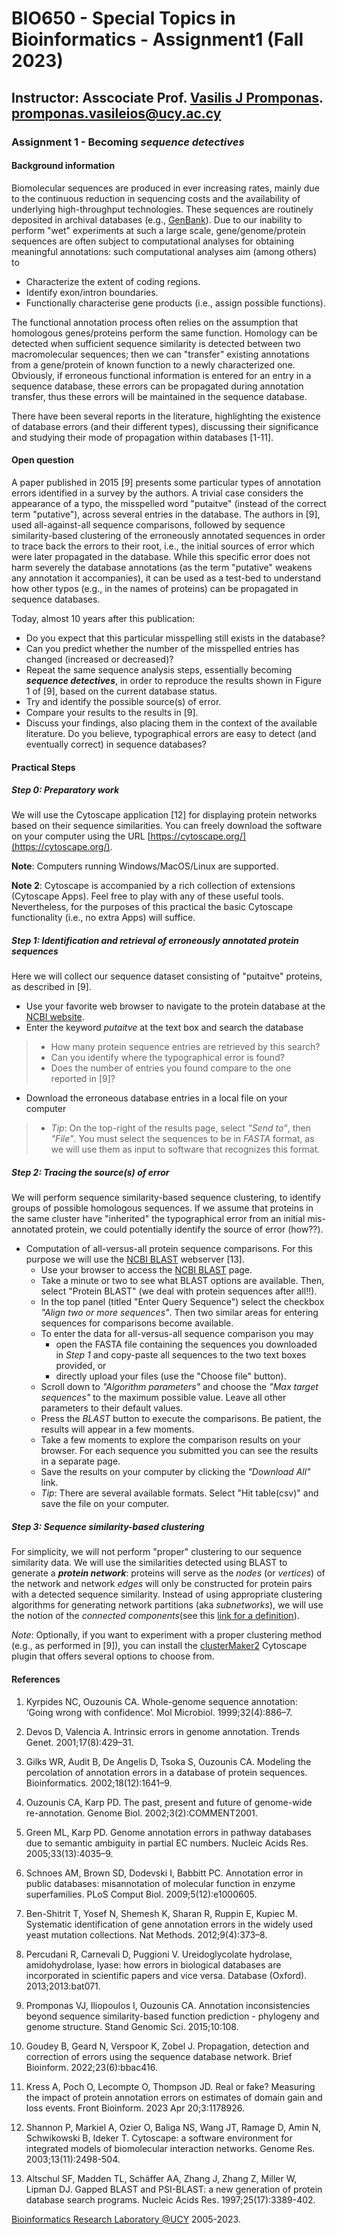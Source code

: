 # BIO650 - Special Topics in Bioinformatics - Assignment1 (Fall 2023)

## Instructor: Asscociate Prof. [Vasilis J Promponas](https://www.ucy.ac.cy/dir/el/component/comprofiler/userprofile/vprobon). [promponas.vasileios@ucy.ac.cy](mailto:promponas.vasileios@ucy.ac.cy)

### Assignment 1 - Becoming ***sequence detectives***


#### Background information
Biomolecular sequences are produced in ever increasing rates, mainly due to the continuous reduction in sequencing costs and the availability of underlying high-throughput technologies. These sequences are routinely deposited in archival databases (e.g., [GenBank](https://www.ncbi.nlm.nih.gov/genbank/)). 
Due to our inability to perform "wet" experiments at such a large scale, gene/genome/protein sequences are often subject to computational analyses for obtaining meaningful annotations: such computational analyses aim (among others) to 
- Characterize the extent of coding regions.
- Identify exon/intron boundaries.
- Functionally characterise gene products (i.e., assign possible functions).

The functional annotation process often relies on the assumption that homologous genes/proteins perform the same function. Homology can be detected when sufficient sequence similarity is detected between two macromolecular sequences; 
then we can "transfer" existing annotations from a gene/protein of known function to a newly characterized one. Obviously, if erroneous functional information is entered for an entry in a sequence database, these errors can be propagated during annotation transfer, thus these errors will be maintained in the sequence database.

There have been several reports in the literature, highlighting the existence of database errors (and their different types), discussing their significance and studying their mode of propagation within databases [1-11].

#### Open question
A paper published in 2015 [9] presents some particular types of annotation errors identified in a survey by the authors. A trivial case considers the appearance of a typo, the misspelled word "putaitve" (instead of the correct term "putative"), across several entries in the database. The authors in [9], used all-against-all sequence comparisons, followed by sequence similarity-based clustering of the erroneously annotated sequences in order to trace back the errors to their root, i.e., the initial sources of error which were later propagated in the database. While this specific error does not harm severely the database annotations (as the term "putative" weakens any annotation it accompanies), it can be used as a test-bed to understand how other typos (e.g., in the names of proteins) can be propagated in sequence databases.

Today, almost 10 years after this publication: 
- Do you expect that this particular misspelling still exists in the database? 
- Can you predict whether the number of the misspelled entries has changed (increased or decreased)?
- Repeat the same sequence analysis steps, essentially becoming ***sequence detectives***, in order to reproduce the results shown in Figure 1 of [9], based on the current database status.
- Try and identify the possible source(s) of error.
- Compare your results to the results in [9].
- Discuss your findings, also placing them in the context of the available literature. Do you believe, typographical errors are easy to detect (and eventually correct) in sequence databases?


#### Practical Steps

##### Step 0: Preparatory work
We will use the Cytoscape application [12] for displaying protein networks based on their sequence similarities. You can freely download the software on your computer using the URL [https://cytoscape.org/](https://cytoscape.org/). 

**Note**: Computers running Windows/MacOS/Linux are supported.

**Note 2**: Cytoscape is accompanied by a rich collection of extensions (Cytoscape Apps). Feel free to play with any of these useful tools. Nevertheless, for the purposes of this practical the basic Cytoscape functionality (i.e., no extra Apps) will suffice.

##### Step 1: Identification and retrieval of erroneously annotated protein sequences
Here we will collect our sequence dataset consisting of "putaitve" proteins, as described in [9].

- Use your favorite web browser to navigate to the protein database at the [NCBI website](https://www.ncbi.nlm.nih.gov/protein).
- Enter the keyword *putaitve* at the text box and search the database
> * How many protein sequence entries are retrieved by this search?
> * Can you identify where the typographical error is found?
> * Does the number of entries you found compare to the one reported in [9]?
- Download the erroneous database entries in a local file on your computer
> * *Tip*: On the top-right of the results page, select *"Send to"*, then *"File"*. You must select the sequences to be in *FASTA* format, as we will use them as input to software that recognizes this format.

##### Step 2: Tracing the source(s) of error
We will perform sequence similarity-based sequence clustering, to identify groups of possible homologous sequences. If we assume that proteins in the same cluster have "inherited" the typographical error from an initial mis-annotated protein, we could potentially identify the source of error (how??).

- Computation of all-versus-all protein sequence comparisons. For this purpose we will use the [NCBI BLAST](https://blast.ncbi.nlm.nih.gov/Blast.cgi) webserver [13].
    * Use your browser to access the [NCBI BLAST](https://blast.ncbi.nlm.nih.gov/Blast.cgi) page.
    * Take a minute or two to see what BLAST options are available. Then, select "Protein BLAST" (we deal with protein sequences after all!!).
    * In the top panel (titled "Enter Query Sequence") select the checkbox *"Align two or more sequences"*. Then two similar areas for entering sequences for comparisons become available.
    * To enter the data for all-versus-all sequence comparison you may
        - open the FASTA file containing the sequences you downloaded in *Step 1* and copy-paste all sequences to the two text boxes provided, or
        - directly upload your files (use the "Choose file" button).	
    * Scroll down to *"Algorithm parameters"* and choose the *"Max target sequences"* to the maximum possible value. Leave all other parameters to their default values. 
    * Press the *BLAST* button to execute the comparisons. Be patient, the results will appear in a few moments.
    * Take a few moments to explore the comparison results on your browser. For each sequence you submitted you can see the results in a separate page.
    * Save the results on your computer by clicking the *"Download All"* link.
    * *Tip*: There are several available formats. Select "Hit table(csv)" and save the file on your computer. 

##### Step 3: Sequence similarity-based clustering
For simplicity, we will not perform "proper" clustering to our sequence similarity data. We will use the similarities detected using BLAST to generate a ***protein network***: proteins will serve as the *nodes* (or *vertices*) of the network and network *edges* will only be constructed for protein pairs with a detected sequence similarity. Instead of using appropriate clustering algorithms for generating network partitions (aka *subnetworks*), we will use the notion of the *connected components*(see this [link for a definition](https://en.wikipedia.org/wiki/Component\_(graph_theory))). 

*Note*: Optionally, if you want to experiment with a proper clustering method (e.g., as performed in [9]), you can install the [clusterMaker2](https://apps.cytoscape.org/apps/clustermaker2) Cytoscape plugin that offers several options to choose from.


#### References

1. Kyrpides NC, Ouzounis CA. Whole-genome sequence annotation: ‘Going wrong with confidence’. Mol Microbiol. 1999;32(4):886–7.

2. Devos D, Valencia A. Intrinsic errors in genome annotation. Trends Genet. 2001;17(8):429–31.

3. Gilks WR, Audit B, De Angelis D, Tsoka S, Ouzounis CA. Modeling the percolation of annotation errors in a database of protein sequences. Bioinformatics. 2002;18(12):1641–9.

4. Ouzounis CA, Karp PD. The past, present and future of genome-wide re-annotation. Genome Biol. 2002;3(2):COMMENT2001.

5. Green ML, Karp PD. Genome annotation errors in pathway databases due to semantic ambiguity in partial EC numbers. Nucleic Acids Res. 2005;33(13):4035–9.

6. Schnoes AM, Brown SD, Dodevski I, Babbitt PC. Annotation error in public databases: misannotation of molecular function in enzyme superfamilies. PLoS Comput Biol. 2009;5(12):e1000605.

7. Ben-Shitrit T, Yosef N, Shemesh K, Sharan R, Ruppin E, Kupiec M. Systematic identification of gene annotation errors in the widely used yeast mutation collections. Nat Methods. 2012;9(4):373–8.

8. Percudani R, Carnevali D, Puggioni V. Ureidoglycolate hydrolase, amidohydrolase, lyase: how errors in biological databases are incorporated in scientific papers and vice versa. Database (Oxford). 2013;2013:bat071.

9. Promponas VJ, Iliopoulos I, Ouzounis CA. Annotation inconsistencies beyond sequence similarity-based function prediction - phylogeny and genome structure. Stand Genomic Sci. 2015;10:108. 

10. Goudey B, Geard N, Verspoor K, Zobel J. Propagation, detection and correction of errors using the sequence database network. Brief Bioinform. 2022;23(6):bbac416.

11. Kress A, Poch O, Lecompte O, Thompson JD. Real or fake? Measuring the impact of protein annotation errors on estimates of domain gain and loss events. Front Bioinform. 2023 Apr 20;3:1178926.

12. Shannon P, Markiel A, Ozier O, Baliga NS, Wang JT, Ramage D, Amin N, Schwikowski B, Ideker T. Cytoscape: a software environment for integrated models of biomolecular interaction networks. Genome Res. 2003;13(11):2498-504.

13. Altschul SF, Madden TL, Schäffer AA, Zhang J, Zhang Z, Miller W, Lipman DJ. Gapped BLAST and PSI-BLAST: a new generation of protein database search programs. Nucleic Acids Res. 1997;25(17):3389-402.

[Bioinformatics Research Laboratory @UCY](https://vprobon.github.io/BRL-UCY) 2005-2023.

